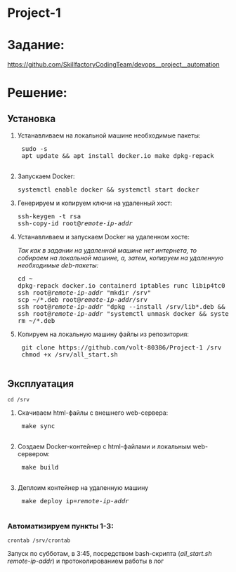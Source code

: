 # Project-1

# Задание: 
https://github.com/SkillfactoryCodingTeam/devops__project__automation

# Решение:

## Установка

1. Устанавливаем на локальной машине необходимые пакеты:
    <pre>
    sudo -s
    apt update && apt install docker.io make dpkg-repack
    </pre>
    
2. Запускаем Docker:
   <pre>
   systemctl enable docker && systemctl start docker
   </pre>

2. Генерируем и копируем ключи на удаленный хост:
   <pre>
   ssh-keygen -t rsa
   ssh-copy-id root@<i>remote-ip-addr</i>
   </pre>

3. Устанавливаем и запускаем Docker на удаленном хосте:

   *Так как в задании на удаленной машине нет интернета, то собираем на локальной машине, а, затем, копируем на удаленную необходимые deb-пакеты:*
   
   <pre>
   cd ~
   dpkg-repack docker.io containerd iptables runc libip4tc0 libip6tc0 libiptc0 libxtables12 libnetfilter-conntrack3 libnfnetlink0:amd64
   ssh root@<i>remote-ip-addr</i> "mkdir /srv"
   scp ~/*.deb root@<i>remote-ip-addr</i>/srv
   ssh root@<i>remote-ip-addr</i> "dpkg --install /srv/lib*.deb && dpkg --install /srv/runc*.deb && dpkg --install /srv/containerd* && dpkg --install /srv/iptables && dpkg --install /srv/docker.io*.deb && rm /srv/*.deb"
   ssh root@<i>remote-ip-addr</i> "systemctl unmask docker && systemctl enable docker && systemctl start docker"
   rm ~/*.deb
   </pre>
    
4. Копируем на локальную машину файлы из репозитория:
    <pre>
    git clone https://github.com/volt-80386/Project-1 /srv
    chmod +x /srv/all_start.sh
    </pre>

## Эксплуатация
    
    cd /srv
   
1. Скачиваем html-файлы с внешнего web-сервера:
    <pre>
    make sync
    </pre>

2. Создаем Docker-контейнер c html-файлами и локальным web-сервером:
    <pre>
    make build
    </pre>

3. Деплоим контейнер на удаленную машину
    <pre>
    make deploy ip=<i>remote-ip-addr</i>
    </pre>

### Автоматизируем пункты 1-3:

    crontab /srv/crontab
Запуск по субботам, в 3:45, посредством bash-скрипта (*all_start.sh remote-ip-addr*) и протоколированием работы в лог
